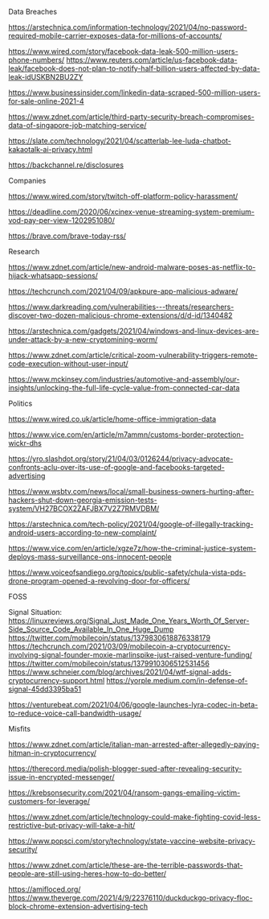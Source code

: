 Data Breaches

https://arstechnica.com/information-technology/2021/04/no-password-required-mobile-carrier-exposes-data-for-millions-of-accounts/

https://www.wired.com/story/facebook-data-leak-500-million-users-phone-numbers/
https://www.reuters.com/article/us-facebook-data-leak/facebook-does-not-plan-to-notify-half-billion-users-affected-by-data-leak-idUSKBN2BU2ZY

https://www.businessinsider.com/linkedin-data-scraped-500-million-users-for-sale-online-2021-4

https://www.zdnet.com/article/third-party-security-breach-compromises-data-of-singapore-job-matching-service/

https://slate.com/technology/2021/04/scatterlab-lee-luda-chatbot-kakaotalk-ai-privacy.html

https://backchannel.re/disclosures

Companies

https://www.wired.com/story/twitch-off-platform-policy-harassment/

https://deadline.com/2020/06/xcinex-venue-streaming-system-premium-vod-pay-per-view-1202951080/

https://brave.com/brave-today-rss/

Research

https://www.zdnet.com/article/new-android-malware-poses-as-netflix-to-hijack-whatsapp-sessions/

https://techcrunch.com/2021/04/09/apkpure-app-malicious-adware/

https://www.darkreading.com/vulnerabilities---threats/researchers-discover-two-dozen-malicious-chrome-extensions/d/d-id/1340482

https://arstechnica.com/gadgets/2021/04/windows-and-linux-devices-are-under-attack-by-a-new-cryptomining-worm/

https://www.zdnet.com/article/critical-zoom-vulnerability-triggers-remote-code-execution-without-user-input/

https://www.mckinsey.com/industries/automotive-and-assembly/our-insights/unlocking-the-full-life-cycle-value-from-connected-car-data

Politics

https://www.wired.co.uk/article/home-office-immigration-data

https://www.vice.com/en/article/m7ammn/customs-border-protection-wickr-dhs

https://yro.slashdot.org/story/21/04/03/0126244/privacy-advocate-confronts-aclu-over-its-use-of-google-and-facebooks-targeted-advertising

https://www.wsbtv.com/news/local/small-business-owners-hurting-after-hackers-shut-down-georgia-emission-tests-system/VH27BCOX2ZAFJBX7V2Z7RMVDBM/

https://arstechnica.com/tech-policy/2021/04/google-of-illegally-tracking-android-users-according-to-new-complaint/

https://www.vice.com/en/article/xgze7z/how-the-criminal-justice-system-deploys-mass-surveillance-ons-innocent-people

https://www.voiceofsandiego.org/topics/public-safety/chula-vista-pds-drone-program-opened-a-revolving-door-for-officers/

FOSS

Signal Situation:
https://linuxreviews.org/Signal_Just_Made_One_Years_Worth_Of_Server-Side_Source_Code_Available_In_One_Huge_Dump
https://twitter.com/mobilecoin/status/1379830618876338179
https://techcrunch.com/2021/03/09/mobilecoin-a-cryptocurrency-involving-signal-founder-moxie-marlinspike-just-raised-venture-funding/
https://twitter.com/mobilecoin/status/1379910306512531456
https://www.schneier.com/blog/archives/2021/04/wtf-signal-adds-cryptocurrency-support.html
https://yorple.medium.com/in-defense-of-signal-45dd3395ba51

https://venturebeat.com/2021/04/06/google-launches-lyra-codec-in-beta-to-reduce-voice-call-bandwidth-usage/

Misfits

https://www.zdnet.com/article/italian-man-arrested-after-allegedly-paying-hitman-in-cryptocurrency/

https://therecord.media/polish-blogger-sued-after-revealing-security-issue-in-encrypted-messenger/

https://krebsonsecurity.com/2021/04/ransom-gangs-emailing-victim-customers-for-leverage/

https://www.zdnet.com/article/technology-could-make-fighting-covid-less-restrictive-but-privacy-will-take-a-hit/

https://www.popsci.com/story/technology/state-vaccine-website-privacy-security/

https://www.zdnet.com/article/these-are-the-terrible-passwords-that-people-are-still-using-heres-how-to-do-better/

https://amifloced.org/
https://www.theverge.com/2021/4/9/22376110/duckduckgo-privacy-floc-block-chrome-extension-advertising-tech
